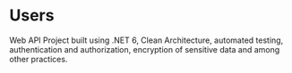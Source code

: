 # Users
Web API Project built using .NET 6, Clean Architecture, automated testing, authentication and authorization, encryption of sensitive data and among other practices.
